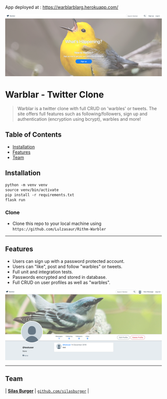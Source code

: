 App deployed at : https://warblarblarg.herokuapp.com/

<a href="https://warblarblarg.herokuapp.com/"><img src="assets/Warbler_Landing_Page.png" title="WarBlarBlarg" alt="WarBlarBlarg"></a>

# Warblar - Twitter Clone 

> Warblar is a twitter clone with full CRUD on 'warbles' or tweets.  The site offers full features such as following/followers, sign up and authentication (encryption using bcrypt), warbles and more!

## Table of Contents

- [Installation](#installation)
- [Features](#features)
- [Team](#team)

## Installation

```shell
python -m venv venv
source venv/bin/activate
pip install -r requirements.txt
flask run
```

### Clone

- Clone this repo to your local machine using `https://github.com/Lulzasaur/Rithm-Warbler`

---

## Features

- Users can sign up with a password protected account.
- Users can "like", post and follow "warbles" or tweets.
- Full unit and integration tests.
- Passwords encrypted and stored in database.
- Full CRUD on user profiles as well as "warbles".

<img src="assets/Warbler_Home_Page.png" title="WarBlarBlarg" alt="WarBlarBlarg">

---

## Team

| <a href="https://github.com/silasburger" target="_blank">**Silas Burger**</a>
| <a href="https://github.com/silasburger" target="_blank">`github.com/silasburger`</a> | 


